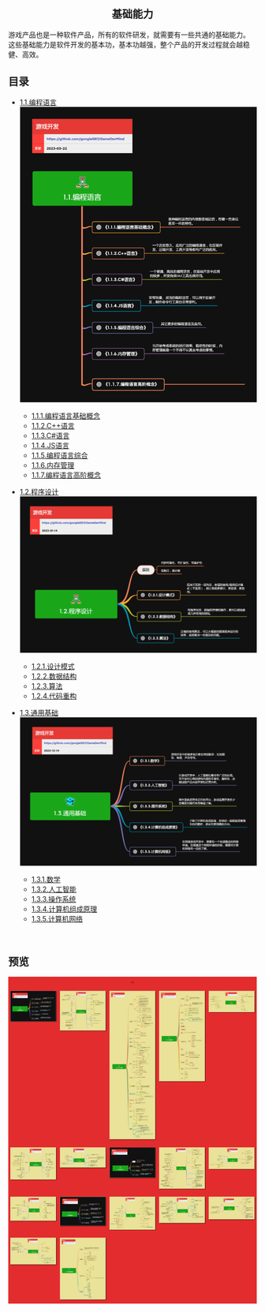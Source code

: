 <h2 align="center">基础能力</h2>
<p>
游戏产品也是一种软件产品，所有的软件研发，就需要有一些共通的基础能力。<br/>
这些基础能力是软件开发的基本功，基本功越强，整个产品的开发过程就会越稳健、高效。
</p>

## 目录

* [1.1.编程语言](1.1.编程语言.md)
![1.1.编程语言](../exports/1.1.编程语言.png)
    * [1.1.1.编程语言基础概念](1.1.1.编程语言基础概念.md)
    * [1.1.2.C++语言](1.1.2.C++语言.md)
    * [1.1.3.C#语言](1.1.3.C#语言.md)
    * [1.1.4.JS语言](1.1.4.JS语言.md)
    * [1.1.5.编程语言综合](1.1.5.编程语言综合.md)
    * [1.1.6.内存管理](1.1.6.内存管理.md)
    * [1.1.7.编程语言高阶概念](1.1.7.编程语言高阶概念.md)

* [1.2.程序设计](1.2.程序设计.md)
![1.2.程序设计](../exports/1.2.程序设计.png)
    * [1.2.1.设计模式](1.2.1.设计模式.md)
    * [1.2.2.数据结构](1.2.2.数据结构.md)
    * [1.2.3.算法](1.2.3.算法.md)
    * [1.2.4.代码重构](1.2.4.代码重构.md)

* [1.3.通用基础](1.3.通用基础.md)
![1.3.通用基础](../exports/1.3.通用基础.png)
    * [1.3.1.数学](1.3.1.数学.md)
    * [1.3.2.人工智能](1.3.2.人工智能.md)
    * [1.3.3.操作系统](1.3.3.操作系统.md)
    * [1.3.4.计算机组成原理](1.3.4.计算机组成原理.md)
    * [1.3.5.计算机网络](1.3.5.计算机网络.md)
<br/>

## 预览
![图片加载中...](../overview/1.基础能力.png)



